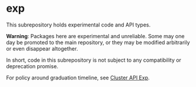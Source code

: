 # exp

This subrepository holds experimental code and API types.

**Warning**: Packages here are experimental and unreliable. Some may one day be promoted to the main repository, or they may be modified arbitrarily or even disappear altogether.

In short, code in this subrepository is not subject to any compatibility or deprecation promise.


For policy around graduation timeline, see [Cluster API Exp](https://github.com/kubernetes-sigs/cluster-api/tree/master/exp).
